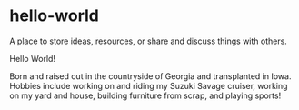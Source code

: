 # hello-world
A place to store ideas, resources, or share and discuss things with others.

Hello World! 

Born and raised out in the countryside of Georgia and transplanted in Iowa. 
Hobbies include working on and riding my Suzuki Savage cruiser, working on my 
yard and house, building furniture from scrap, and playing sports! 

